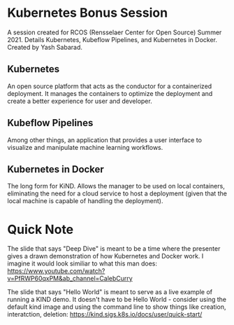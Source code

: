 # Kubernetes Bonus Session
A session created for RCOS (Rensselaer Center for Open Source) Summer 2021. Details Kubernetes, Kubeflow Pipelines, and Kubernetes in Docker. Created by Yash Sabarad. 

Kubernetes
------------------------
An open source platform that acts as the conductor for a containerized deployment. It manages the containers to optimize the deployment and create a better experience for user and developer.

Kubeflow Pipelines
------------------------
Among other things, an application that provides a user interface to visualize and manipulate machine learning workflows. 

Kubernetes in Docker
------------------------
The long form for KiND. Allows the manager to be used on local containers, eliminating the need for a cloud service to host a deployment (given that the local machine is capable of handling the deployment). 

# Quick Note
The slide that says "Deep Dive" is meant to be a time where the presenter gives a drawn demonstration of how Kubernetes and Docker work. I imagine it would look similiar to what this man does: https://www.youtube.com/watch?v=PfRWP60qxPM&ab_channel=CalebCurry

The slide that says "Hello World" is meant to serve as a live example of running a KIND demo. It doesn't have to be Hello World - consider using the default kind image and using the command line to show things like creation, interatction, deletion: https://kind.sigs.k8s.io/docs/user/quick-start/
